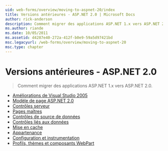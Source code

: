 ```yaml
---
uid: web-forms/overview/moving-to-aspnet-20/index
title: Versions antérieures - ASP.NET 2.0 | Microsoft Docs
author: rick-anderson
description: Comment migrer des applications ASP.NET 1.x vers ASP.NET 2.0.
ms.author: riande
ms.date: 10/05/2011
ms.assetid: d4287e40-272a-412f-b0e9-59a5d97421bd
msc.legacyurl: /web-forms/overview/moving-to-aspnet-20
msc.type: chapter
---
```

<a name="older-versions---aspnet-20"></a>Versions antérieures - ASP.NET 2.0
====================
> Comment migrer des applications ASP.NET 1.x vers ASP.NET 2.0.


- [Améliorations de Visual Studio 2005](improvements-in-visual-studio-2005.md)
- [Modèle de page ASP.NET 2.0](the-asp-net-2-0-page-model.md)
- [Contrôles serveur](server-controls.md)
- [Pages maîtres](master-pages.md)
- [Contrôles de source de données](data-source-controls.md)
- [Contrôles liés aux données](data-bound-controls.md)
- [Mise en cache](caching.md)
- [Appartenance](membership.md)
- [Configuration et instrumentation](configuration-and-instrumentation.md)
- [Profils, thèmes et composants WebPart](profiles-themes-and-web-parts.md)
